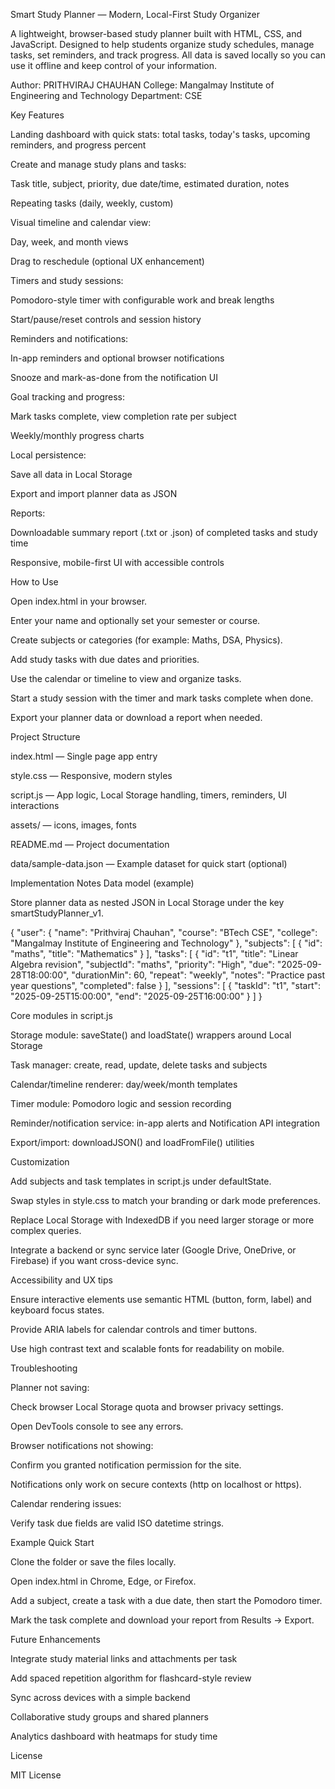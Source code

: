 Smart Study Planner — Modern, Local-First Study Organizer

A lightweight, browser-based study planner built with HTML, CSS, and JavaScript.
Designed to help students organize study schedules, manage tasks, set reminders, and track progress. All data is saved locally so you can use it offline and keep control of your information.

Author: PRITHVIRAJ CHAUHAN
College: Mangalmay Institute of Engineering and Technology
Department: CSE

Key Features

Landing dashboard with quick stats: total tasks, today's tasks, upcoming reminders, and progress percent

Create and manage study plans and tasks:

Task title, subject, priority, due date/time, estimated duration, notes

Repeating tasks (daily, weekly, custom)

Visual timeline and calendar view:

Day, week, and month views

Drag to reschedule (optional UX enhancement)

Timers and study sessions:

Pomodoro-style timer with configurable work and break lengths

Start/pause/reset controls and session history

Reminders and notifications:

In-app reminders and optional browser notifications

Snooze and mark-as-done from the notification UI

Goal tracking and progress:

Mark tasks complete, view completion rate per subject

Weekly/monthly progress charts

Local persistence:

Save all data in Local Storage

Export and import planner data as JSON

Reports:

Downloadable summary report (.txt or .json) of completed tasks and study time

Responsive, mobile-first UI with accessible controls

How to Use

Open index.html in your browser.

Enter your name and optionally set your semester or course.

Create subjects or categories (for example: Maths, DSA, Physics).

Add study tasks with due dates and priorities.

Use the calendar or timeline to view and organize tasks.

Start a study session with the timer and mark tasks complete when done.

Export your planner data or download a report when needed.

Project Structure

index.html — Single page app entry

style.css — Responsive, modern styles

script.js — App logic, Local Storage handling, timers, reminders, UI interactions

assets/ — icons, images, fonts

README.md — Project documentation

data/sample-data.json — Example dataset for quick start (optional)

Implementation Notes
Data model (example)

Store planner data as nested JSON in Local Storage under the key smartStudyPlanner_v1.

{
  "user": { "name": "Prithviraj Chauhan", "course": "BTech CSE", "college": "Mangalmay Institute of Engineering and Technology" },
  "subjects": [
    { "id": "maths", "title": "Mathematics" }
  ],
  "tasks": [
    {
      "id": "t1",
      "title": "Linear Algebra revision",
      "subjectId": "maths",
      "priority": "High",
      "due": "2025-09-28T18:00:00",
      "durationMin": 60,
      "repeat": "weekly",
      "notes": "Practice past year questions",
      "completed": false
    }
  ],
  "sessions": [
    { "taskId": "t1", "start": "2025-09-25T15:00:00", "end": "2025-09-25T16:00:00" }
  ]
}

Core modules in script.js

Storage module: saveState() and loadState() wrappers around Local Storage

Task manager: create, read, update, delete tasks and subjects

Calendar/timeline renderer: day/week/month templates

Timer module: Pomodoro logic and session recording

Reminder/notification service: in-app alerts and Notification API integration

Export/import: downloadJSON() and loadFromFile() utilities

Customization

Add subjects and task templates in script.js under defaultState.

Swap styles in style.css to match your branding or dark mode preferences.

Replace Local Storage with IndexedDB if you need larger storage or more complex queries.

Integrate a backend or sync service later (Google Drive, OneDrive, or Firebase) if you want cross-device sync.

Accessibility and UX tips

Ensure interactive elements use semantic HTML (button, form, label) and keyboard focus states.

Provide ARIA labels for calendar controls and timer buttons.

Use high contrast text and scalable fonts for readability on mobile.

Troubleshooting

Planner not saving:

Check browser Local Storage quota and browser privacy settings.

Open DevTools console to see any errors.

Browser notifications not showing:

Confirm you granted notification permission for the site.

Notifications only work on secure contexts (http on localhost or https).

Calendar rendering issues:

Verify task due fields are valid ISO datetime strings.

Example Quick Start

Clone the folder or save the files locally.

Open index.html in Chrome, Edge, or Firefox.

Add a subject, create a task with a due date, then start the Pomodoro timer.

Mark the task complete and download your report from Results -> Export.

Future Enhancements

Integrate study material links and attachments per task

Add spaced repetition algorithm for flashcard-style review

Sync across devices with a simple backend

Collaborative study groups and shared planners

Analytics dashboard with heatmaps for study time

License

MIT License
